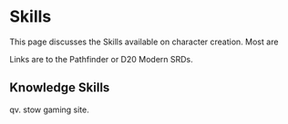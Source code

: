 Skills
======

This page discusses the Skills available on character creation. Most are 

Links are to the Pathfinder or D20 Modern SRDs.

Knowledge Skills
----------------

qv. stow gaming site.